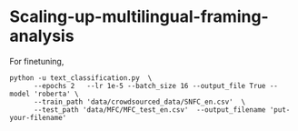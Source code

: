 # Scaling-up-multilingual-framing-analysis

For finetuning,

```
python -u text_classification.py  \
      --epochs 2   --lr 1e-5 --batch_size 16 --output_file True --model 'roberta' \
      --train_path 'data/crowdsourced_data/SNFC_en.csv'  \
      --test_path 'data/MFC/MFC_test_en.csv'  --output_filename 'put-your-filename'
```
